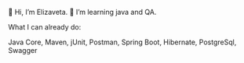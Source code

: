 👋 Hi, I’m Elizaveta.
🌱 I’m learning java and QA.

What I can already do:

Java Core,
Maven,
jUnit,
Postman,
Spring Boot,
Hibernate,
PostgreSql,
Swagger

<!---
elizaveta-mokritskaya/elizaveta-mokritskaya is a ✨ special ✨ repository because its `README.md` (this file) appears on your GitHub profile.
You can click the Preview link to take a look at your changes.
--->
